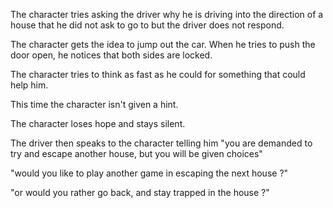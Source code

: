 

The character tries asking the driver why he is driving into the direction of a house that he did not ask to go to but the driver does not respond.

The character gets the idea to jump out the car. When he tries to push the door open, he notices that both sides are locked.

The character tries to think as fast as he could for something that could help him.

This time the character isn't given a hint.

The character loses hope and stays silent.

The driver then speaks to the character telling him "you are demanded to try and escape another house, but you will be given choices"

"would you like to play another game in escaping the next house ?"


"or would you rather go back, and stay trapped in the house ?"




